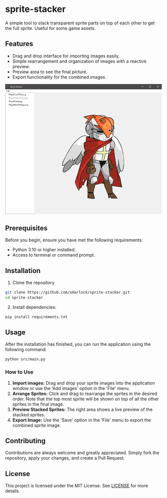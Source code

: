# sprite-stacker

A simple tool to stack transparent sprite parts on top of each other to get the full sprite. Useful for some game assets.

## Features

* Drag and drop interface for importing images easily.
* Simple rearrangement and organization of images with a reactive preview.
* Preview area to see the final picture.
* Export functionality for the combined images.

![showcase](resources/showcase.png)

## Prerequisites

Before you begin, ensure you have met the following requirements:

* Python 3.10 or higher installed.
* Access to terminal or command prompt.

## Installation

1. Clone the repository

```bash
git clone https://github.com/xHarlock/sprite-stacker.git
cd sprite-stacker
```

2. Install dependencies:

```bash
pip install requirements.txt
```

## Usage

After the installation has finished, you can run the application using the following command:

```bash
python src/main.py
```

### How to Use

1. **Import images:** Drag and drop your sprite images into the application window or use the 'Add images' option in the 'File' menu.
2. **Arrange Sprites:** Click and drag to rearrange the sprites in the desired order. Note that the top most sprite will be shown on top of all the other sprites in the final image.
3. **Preview Stacked Sprites:** The right area shows a live preview of the stacked sprites.
4. **Export Image:** Use the 'Save' option in the 'File' menu to export the combined sprite image.

## Contributing

Contributions are always welcome and greatly appreciated. Simply fork the repository, apply your changes, and create a Pull Request.

## License

This project is licensed under the MIT License. See [LICENSE](LICENSE) for more details.